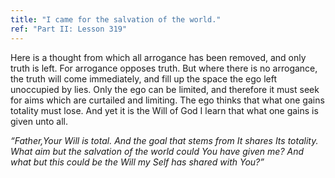 ```yaml
---
title: "I came for the salvation of the world."
ref: "Part II: Lesson 319"
---
```


Here is a thought from which all arrogance has been removed, and only
truth is left. For arrogance opposes truth. But where there is no
arrogance, the truth will come immediately, and fill up the space the
ego left unoccupied by lies. Only the ego can be limited, and therefore
it must seek for aims which are curtailed and limiting. The ego thinks
that what one gains totality must lose. And yet it is the Will of God I
learn that what one gains is given unto all.

*“Father,Your Will is total. And the goal that stems from It shares Its
totality. What aim but the salvation of the world could You have given
me? And what but this could be the Will my Self has shared with You?”*

